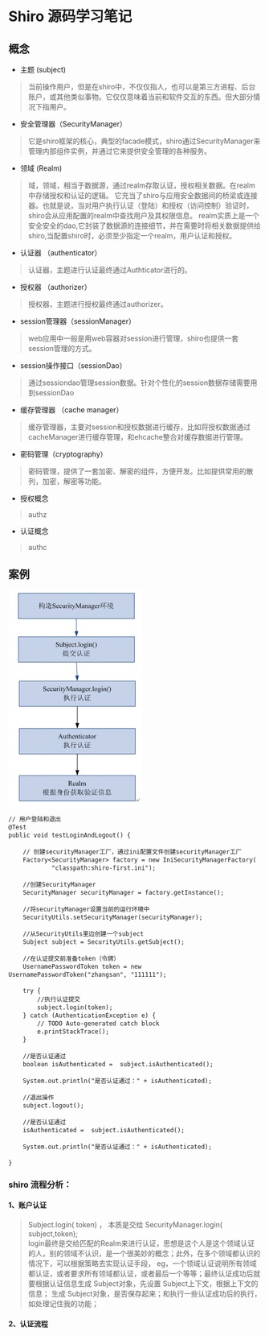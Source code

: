 # Shiro 源码学习笔记
## 概念
+ 主题 (subject)
> 当前操作用户，但是在shiro中，不仅仅指人，也可以是第三方进程、后台账户，或其他类似事物。它仅仅意味着当前和软件交互的东西。但大部分情况下指用户。
+ 安全管理器（SecurityManager）
> 它是shiro框架的核心，典型的facade模式，shiro通过SecurityManager来管理内部组件实例，并通过它来提供安全管理的各种服务。
+ 领域 (Realm)
> 域，领域，相当于数据源，通过realm存取认证，授权相关数据。在realm中存储授权和认证的逻辑。
> 它充当了shiro与应用安全数据间的桥梁或连接器。也就是说，当对用户执行认证（登陆）和授权（访问控制）验证时，shiro会从应用配置的realm中查找用户及其权限信息。
> realm实质上是一个安全安全的dao,它封装了数据源的连接细节，并在需要时将相关数据提供给shiro,当配置shiro时，必须至少指定一个realm，用户认证和授权。
+ 认证器 （authenticator）
>  认证器，主题进行认证最终通过Authticator进行的。
+ 授权器 （authorizer）
> 授权器，主题进行授权最终通过authorizer。
+ session管理器（sessionManager）
> web应用中一般是用web容器对session进行管理，shiro也提供一套session管理的方式。
+ session操作接口（sessionDao）
> 通过sessiondao管理session数据。针对个性化的session数据存储需要用到sessionDao
+ 缓存管理器 （cache manager）
> 缓存管理器，主要对session和授权数据进行缓存，比如将授权数据通过cacheManager进行缓存管理，和ehcache整合对缓存数据进行管理。
+ 密码管理（cryptography）
>  密码管理，提供了一套加密、解密的组件，方便开发。比如提供常用的散列，加密，解密等功能。
+ 授权概念
> authz
+ 认证概念
> authc
## 案例
![img.png](img.png)

    // 用户登陆和退出
    @Test
    public void testLoginAndLogout() {

		// 创建securityManager工厂，通过ini配置文件创建securityManager工厂
		Factory<SecurityManager> factory = new IniSecurityManagerFactory(
				"classpath:shiro-first.ini");
		
		//创建SecurityManager
		SecurityManager securityManager = factory.getInstance();
		
		//将securityManager设置当前的运行环境中
		SecurityUtils.setSecurityManager(securityManager);
		
		//从SecurityUtils里边创建一个subject
		Subject subject = SecurityUtils.getSubject();
		
		//在认证提交前准备token（令牌）
		UsernamePasswordToken token = new UsernamePasswordToken("zhangsan", "111111");
 
		try {
			//执行认证提交
			subject.login(token);
		} catch (AuthenticationException e) {
			// TODO Auto-generated catch block
			e.printStackTrace();
		}
		
		//是否认证通过
		boolean isAuthenticated =  subject.isAuthenticated();
		
		System.out.println("是否认证通过：" + isAuthenticated);
		
		//退出操作
		subject.logout();
		
		//是否认证通过
		isAuthenticated =  subject.isAuthenticated();
		
		System.out.println("是否认证通过：" + isAuthenticated);

	}


### shiro  流程分析：

#### 1、账户认证
> Subject.login( token) ， 本质是交给 SecurityManager.login( subject,token);   
> login最终是交给匹配的Realm来进行认证，思想是这个人是这个领域认证的人，别的领域不认识，是一个很美妙的概念；此外，在多个领域都认识的情况下，可以根据策略去实现认证手段，
> eg，一个领域认证说明所有领域都认证，或者要求所有领域都认证，或者最后一个等等；最终认证成功后就要根据认证信息生成 Subject对象，先设置 Subject上下文，根据上下文的信息；
> 生成 Subject对象，是否保存起来；和执行一些认证成功后的执行，如处理记住我的功能；
> 
#### 2、认证流程
> 
> 









 

